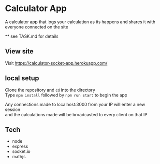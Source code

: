 # Calculator App  

A calculator app that logs your calculation as its happens and shares it with everyone connected on the site

** see TASK.md for details

## View site
Visit https://calculator-socket-app.herokuapp.com/

## local setup
Clone the repository and `cd` into the directory            
Type `npm install` followed by `npm run start` to begin the app

Any connections made to localhost:3000 from your IP will enter a new session              
and the calculations made will be broadcasted to every client on that IP


## Tech
- node
- express
- socket.io
- mathjs

